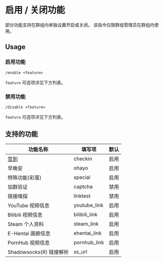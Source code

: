 # 启用 / 关闭功能

部分功能支持在群组内单独设置开启或关闭。
该指令仅限群组管理员在群组内使用。

## Usage

### 启用功能

``` 
/enable <feature>
```

`feature` 可选项详见下方列表。

### 禁用功能

``` 
/disable <feature>
```

`feature` 可选项详见下方列表。

## 支持的功能

| 功能名称 | 填写项 | 默认 |
| ---- | ---- | ---- |
| [签到](CheckIn.md) | checkin | 启用 |
| 早晚安 | ohayo | 启用 |
| 特殊功能(彩蛋) | special | 启用 |
| 加群验证 | captcha | 禁用 |
| 链接嗅探 | linktest | 禁用 |
| YouTube 视频信息 | youtube_link | 启用 |
| Bilibili 视频信息 | bilibili_link | 启用 |
| Steam 个人资料 | steam_link | 启用 |
| E-Hentai 画廊信息 | ehentai_link | 启用 |
| PornHub 视频信息 | pornhub_link | 启用 |
| Shadowsocks(R) 链接解析 | ss_url | 启用 |
